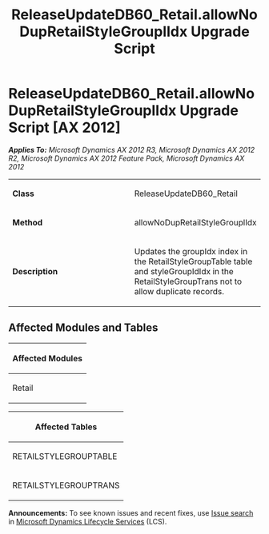 ﻿---
title: ReleaseUpdateDB60_Retail.allowNoDupRetailStyleGrouplIdx Upgrade Script
TOCTitle: ReleaseUpdateDB60_Retail.allowNoDupRetailStyleGrouplIdx Upgrade Script
ms:assetid: c76877fd-fbdc-ef33-0c16-a9f00f6f59b7
ms:mtpsurl: https://msdn.microsoft.com/en-us/library/JJ719568(v=AX.60)
ms:contentKeyID: 49711135
ms.date: 05/18/2015
mtps_version: v=AX.60
---

# ReleaseUpdateDB60\_Retail.allowNoDupRetailStyleGrouplIdx Upgrade Script [AX 2012]


_**Applies To:** Microsoft Dynamics AX 2012 R3, Microsoft Dynamics AX 2012 R2, Microsoft Dynamics AX 2012 Feature Pack, Microsoft Dynamics AX 2012_

<table>
<colgroup>
<col style="width: 50%" />
<col style="width: 50%" />
</colgroup>
<tbody>
<tr class="odd">
<td><p><strong>Class</strong></p></td>
<td><p>ReleaseUpdateDB60_Retail</p></td>
</tr>
<tr class="even">
<td><p><strong>Method</strong></p></td>
<td><p>allowNoDupRetailStyleGrouplIdx</p></td>
</tr>
<tr class="odd">
<td><p><strong>Description</strong></p></td>
<td><p>Updates the groupIdx index in the RetailStyleGroupTable table and styleGroupIdIdx in the RetailStyleGroupTrans not to allow duplicate records.</p></td>
</tr>
</tbody>
</table>


## Affected Modules and Tables

<table>
<colgroup>
<col style="width: 100%" />
</colgroup>
<thead>
<tr class="header">
<th><p>Affected Modules</p></th>
</tr>
</thead>
<tbody>
<tr class="odd">
<td><p>Retail</p></td>
</tr>
</tbody>
</table>


<table>
<colgroup>
<col style="width: 100%" />
</colgroup>
<thead>
<tr class="header">
<th><p>Affected Tables</p></th>
</tr>
</thead>
<tbody>
<tr class="odd">
<td><p>RETAILSTYLEGROUPTABLE</p></td>
</tr>
<tr class="even">
<td><p>RETAILSTYLEGROUPTRANS</p></td>
</tr>
</tbody>
</table>

  
**Announcements:** To see known issues and recent fixes, use [Issue search](http://go.microsoft.com/fwlink/?linkid=389258) in [Microsoft Dynamics Lifecycle Services](http://go.microsoft.com/fwlink/?linkid=306505) (LCS).


